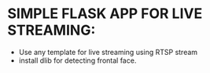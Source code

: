 # SIMPLE FLASK APP FOR LIVE STREAMING:

* Use any template for live streaming using RTSP stream
* install dlib for detecting frontal face.
